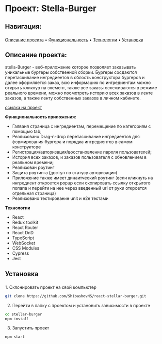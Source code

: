 # Проект: Stella-Burger

## Навигация:

<h3 align="center"></h3>
  <a href="#about">Описание проекта</a>
  •
  <a href="#functionality">Функциональность</a>
  •
  <a href="#techs">Технологии</a>
  •
  <a href="#install">Установка</a>

## Описание проекта:

<h4 id="about"></h4>
stella-Burger - веб-приложение которое позволяет заказывать уникальные бургеры собственной сборки.
Бургеры сосдаются перетаскивание ингредиентов в облость конструктора бургеров и далее оформляется заказ, всю информацию по ингредиентам можно открыть кликнув на элемент, также все заказы ослеживаются в режиме реального времени, можно посмотреть историю всех заказов в ленте заказов, а также ленту собственных заказов в личном кабинете.

[ссылка на проект](https://shibashovns.github.io/react-stellar-burger/)

**Функциональность приложения:**

<ul id="functionality">
  <li>Галваня страница с ингредиентам, перемещение по категориям с помощью tab;</li>
  <li>Реализовано Drag-n-drop перетаскивание ингредиентов для формирования бургера и порядка ингредиентов в самом конструкторе</li> 
  <li>Регистрация/авторизация/восстановление пароля пользователей;</li>
  <li>История всех заказов, и заказов пользователя с обновлением в реальном времени;</li>
  <li>Реализован роутинг</li>
  <li>Защита роутинга (доступ по статусу авторизации)</li>
  <li>Приложение также имеет динаитческий роутинг (если кликнуть на ингредиент откроется popup если скопировать ссылку открытого попапа и перейти на нее через введенный url от руки откроется отдельная страница)</li>
  <li>Реализовано тестирование unit и e2e тестами</li>
</ul>

**Технологии**

<ul id="techs">
  <li>React</li>
  <li>Redux toolkit</li>
  <li>React Router</li>
  <li>React DnD</li>
  <li>TypeScript</li>
  <li>WebSocket</li>
  <li>CSS Modules</li>
  <li>Cypress</li>
  <li>Jest</li>
</ul>

## Установка

<h3 id="install"></h3>
1. Склонировать проект на свой компьютер

```bash
git clone https://github.com/ShibashovNS/react-stellar-burger.git
```

2. Перейти в папку с проектом и установить зависимости в проекте

```bash
cd stellar-burger
npm install
```

3. Запустить проект

```bash
npm start
```
